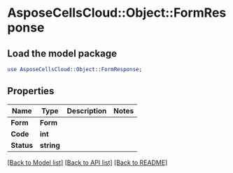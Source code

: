 # AsposeCellsCloud::Object::FormResponse 

## Load the model package
```perl
use AsposeCellsCloud::Object::FormResponse;
```

## Properties
Name | Type | Description | Notes
------------ | ------------- | ------------- | -------------
**Form** | **Form** |  |
**Code** | **int** |  |
**Status** | **string** |  |  

[[Back to Model list]](../README.md#documentation-for-models) [[Back to API list]](../README.md#documentation-for-api-endpoints) [[Back to README]](../README.md)

